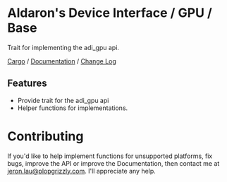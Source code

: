 # Aldaron's Device Interface / GPU / Base
Trait for implementing the adi_gpu api.

[Cargo](https://crates.io/crates/adi_gpu_base) /
[Documentation](https://docs.rs/adi_gpu_base) /
[Change Log](http://plopgrizzly.com/adi_gpu_base/changelog.html)

## Features
* Provide trait for the adi_gpu api
* Helper functions for implementations.

# Contributing
If you'd like to help implement functions for unsupported platforms, fix bugs,
improve the API or improve the Documentation, then contact me at
jeron.lau@plopgrizzly.com. I'll appreciate any help.